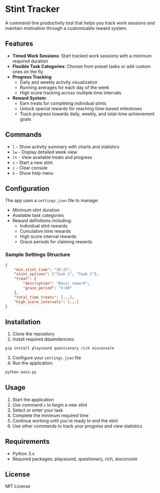 # Stint Tracker

A command-line productivity tool that helps you track work sessions and maintain motivation through a customizable reward system.

## Features

- **Timed Work Sessions**: Start tracked work sessions with a minimum required duration
- **Flexible Task Categories**: Choose from preset tasks or add custom ones on the fly
- **Progress Tracking**:
  - Daily and weekly activity visualization
  - Running averages for each day of the week
  - High score tracking across multiple time intervals
- **Reward System**:
  - Earn treats for completing individual stints
  - Unlock special rewards for reaching time-based milestones
  - Track progress towards daily, weekly, and total-time achievement goals

## Commands

- `l` - Show activity summary with charts and statistics
- `lw` - Display detailed week view
- `lt` - View available treats and progress
- `s` - Start a new stint
- `c` - Clear console
- `h` - Show help menu

## Configuration

The app uses a `settings.json` file to manage:

- Minimum stint duration
- Available task categories
- Reward definitions including:
  - Individual stint rewards
  - Cumulative time rewards
  - High score interval rewards
  - Grace periods for claiming rewards

### Sample Settings Structure

```json
{
    "min_stint_time": "20:25",
    "stint_options": ["Task 1", "Task 2"],
    "treat": {
        "description": "Basic reward",
        "grace_period": "5:00"
    },
    "total_time_treats": [...],
    "high_score_intervals": [...]
}
```

## Installation

1. Clone the repository
2. Install required dependencies:

```bash
pip install playsound questionary rich aioconsole
```

3. Configure your `settings.json` file
4. Run the application:

```bash
python main.py
```

## Usage

1. Start the application
2. Use command `s` to begin a new stint
3. Select or enter your task
4. Complete the minimum required time
5. Continue working until you're ready to end the stint
6. Use other commands to track your progress and view statistics

## Requirements

- Python 3.x
- Required packages: playsound, questionary, rich, aioconsole

## License

MIT License
